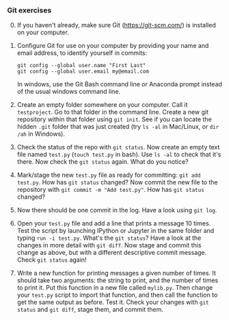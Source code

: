 ### Git exercises

0. If you haven't already, make sure Git (https://git-scm.com/) is installed on your computer.

1. Configure Git for use on your computer by providing your name and email address, to identify yourself in commits:
    ```
    git config --global user.name "First Last"
    git config --global user.email my@email.com
    ````
    In windows, use the Git Bash command line or Anaconda prompt instead of the usual windows command line.

2. Create an empty folder somewhere on your computer. Call it `testproject`. Go to that folder in the command line. Create a new git repository within that folder using `git init`. See if you can locate the hidden `.git` folder that was just created (try `ls -al` in Mac/Linux, or `dir /ah` in Windows).

3. Check the status of the repo with `git status`. Now create an empty text file named `test.py` (`touch test.py` in bash). Use `ls -al` to check that it's there. Now check the `git status` again. What do you notice?

4. Mark/stage the new `test.py` file as ready for committing: `git add test.py`. How has `git status` changed? Now commit the new file to the repository with `git commit -m "Add test.py"`. How has `git status` changed?

5. Now there should be one commit in the log. Have a look using `git log`.

6. Open your `test.py` file and add a line that prints a message 10 times. Test the script by launching IPython or Jupyter in the same folder and typing `run -i test.py`. What's the `git status`? Have a look at the changes in more detail with `git diff`. Now stage and commit this change as above, but with a different descriptive commit message. Check `git status` again!

7. Write a new function for printing messages a given number of times. It should take two arguments: the string to print, and the number of times to print it. Put this function in a new file called `mylib.py`. Then change your `test.py` script to import that function, and then call the function to get the same output as before. Test it. Check your changes with `git status` and `git diff`, stage them, and commit them.
